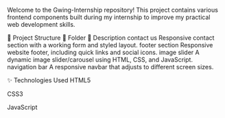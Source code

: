Welcome to the Gwing-Internship repository! This project contains various frontend components built during my internship to improve my practical web development skills.

🧩 Project Structure
📁 Folder	                 📝 Description
contact us	               Responsive contact section with a working form and styled layout.
footer section	           Responsive website footer, including quick links and social icons.
image slider	             A dynamic image slider/carousel using HTML, CSS, and JavaScript.
navigation bar	           A responsive navbar that adjusts to different screen sizes.

✨ Technologies Used
  HTML5

  CSS3

  JavaScript
